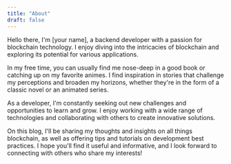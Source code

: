 ```yaml
---
title: "About"
draft: false
---
```


Hello there, I'm [your name], a backend developer with a passion for blockchain technology. I enjoy diving into the intricacies of blockchain and exploring its potential for various applications.

In my free time, you can usually find me nose-deep in a good book or catching up on my favorite animes. I find inspiration in stories that challenge my perceptions and broaden my horizons, whether they're in the form of a classic novel or an animated series.

As a developer, I'm constantly seeking out new challenges and opportunities to learn and grow. I enjoy working with a wide range of technologies and collaborating with others to create innovative solutions.

On this blog, I'll be sharing my thoughts and insights on all things blockchain, as well as offering tips and tutorials on development best practices. I hope you'll find it useful and informative, and I look forward to connecting with others who share my interests!
